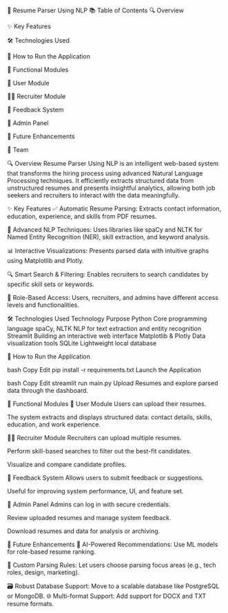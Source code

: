 📄 Resume Parser Using NLP
📚 Table of Contents
🔍 Overview

✨ Key Features

🛠 Technologies Used

🚀 How to Run the Application

🧩 Functional Modules

👤 User Module

🧑‍💼 Recruiter Module

💬 Feedback System

🔐 Admin Panel

🔮 Future Enhancements

👥 Team

🔍 Overview
Resume Parser Using NLP is an intelligent web-based system that transforms the hiring process using advanced Natural Language Processing techniques. It efficiently extracts structured data from unstructured resumes and presents insightful analytics, allowing both job seekers and recruiters to interact with the data meaningfully.

✨ Key Features
✅ Automatic Resume Parsing: Extracts contact information, education, experience, and skills from PDF resumes.

🧠 Advanced NLP Techniques: Uses libraries like spaCy and NLTK for Named Entity Recognition (NER), skill extraction, and keyword analysis.

📊 Interactive Visualizations: Presents parsed data with intuitive graphs using Matplotlib and Plotly.

🔍 Smart Search & Filtering: Enables recruiters to search candidates by specific skill sets or keywords.

🔐 Role-Based Access: Users, recruiters, and admins have different access levels and functionalities.

🛠 Technologies Used
Technology	Purpose
Python	Core programming language
spaCy, NLTK	NLP for text extraction and entity recognition
Streamlit	Building an interactive web interface
Matplotlib & Plotly	Data visualization tools
SQLite	Lightweight local database

🚀 How to Run the Application

bash
Copy
Edit
pip install -r requirements.txt
Launch the Application

bash
Copy
Edit
streamlit run main.py
Upload Resumes and explore parsed data through the dashboard.

🧩 Functional Modules
👤 User Module
Users can upload their resumes.

The system extracts and displays structured data: contact details, skills, education, and work experience.

🧑‍💼 Recruiter Module
Recruiters can upload multiple resumes.

Perform skill-based searches to filter out the best-fit candidates.

Visualize and compare candidate profiles.

💬 Feedback System
Allows users to submit feedback or suggestions.

Useful for improving system performance, UI, and feature set.

🔐 Admin Panel
Admins can log in with secure credentials.

Review uploaded resumes and manage system feedback.

Download resumes and data for analysis or archiving.

🔮 Future Enhancements
🤖 AI-Powered Recommendations: Use ML models for role-based resume ranking.

🧩 Custom Parsing Rules: Let users choose parsing focus areas (e.g., tech roles, design, marketing).

🗃️ Robust Database Support: Move to a scalable database like PostgreSQL or MongoDB.
🌐 Multi-format Support: Add support for DOCX and TXT resume formats.





